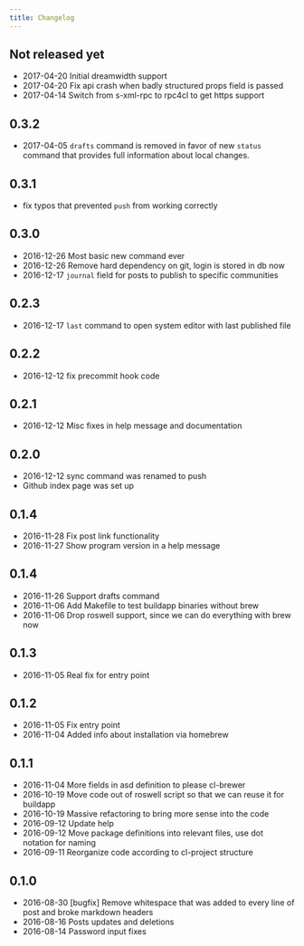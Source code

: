 ```yaml
---
title: Changelog
---
```


## Not released yet

* 2017-04-20 Initial dreamwidth support
* 2017-04-20 Fix api crash when badly structured props field is passed
* 2017-04-14 Switch from s-xml-rpc to rpc4cl to get https support

## 0.3.2

* 2017-04-05 `drafts` command is removed in favor of new `status` command that provides full information about local changes.

## 0.3.1

* fix typos that prevented `push` from working correctly

## 0.3.0

* 2016-12-26 Most basic new command ever
* 2016-12-26 Remove hard dependency on git, login is stored in db now
* 2016-12-17 `journal` field for posts to publish to specific communities

## 0.2.3

* 2016-12-17 `last` command to open system editor with last published file

## 0.2.2

* 2016-12-12 fix precommit hook code

## 0.2.1

* 2016-12-12 Misc fixes in help message and documentation

## 0.2.0

* 2016-12-12 sync command was renamed to push
* Github index page was set up

## 0.1.4

* 2016-11-28 Fix post link functionality
* 2016-11-27 Show program version in a help message

## 0.1.4

* 2016-11-26 Support drafts command
* 2016-11-06 Add Makefile to test buildapp binaries without brew
* 2016-11-06 Drop roswell support, since we can do everything with brew now

## 0.1.3

* 2016-11-05 Real fix for entry point

## 0.1.2

* 2016-11-05 Fix entry point
* 2016-11-04 Added info about installation via homebrew

## 0.1.1

* 2016-11-04 More fields in asd definition to please cl-brewer
* 2016-10-19 Move code out of roswell script so that we can reuse it for buildapp
* 2016-10-19 Massive refactoring to bring more sense into the code
* 2016-09-12 Update help
* 2016-09-12 Move package definitions into relevant files, use dot notation for naming
* 2016-09-11 Reorganize code according to cl-project structure

## 0.1.0

* 2016-08-30 [bugfix] Remove whitespace that was added to every line of post and broke markdown headers
* 2016-08-16 Posts updates and deletions
* 2016-08-14 Password input fixes
